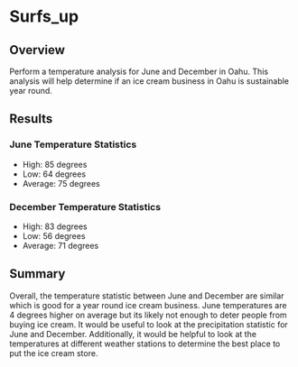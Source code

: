 # Surfs_up

## Overview
Perform a temperature analysis for June and December in Oahu. This analysis will help determine if an ice cream business in Oahu is sustainable year round.

## Results
### June Temperature Statistics
- High: 85 degrees
- Low: 64 degrees
- Average: 75 degrees

### December Temperature Statistics
- High: 83 degrees
- Low: 56 degrees
- Average: 71 degrees

## Summary
Overall, the temperature statistic between June and December are similar which is good for a year round ice cream business. June temperatures are 4 degrees higher on average but its likely not enough to deter people from buying ice cream. It would be useful to look at the precipitation statistic for June and December. Additionally, it would be helpful to look at the temperatures at different weather stations to determine the best place to put the ice cream store. 